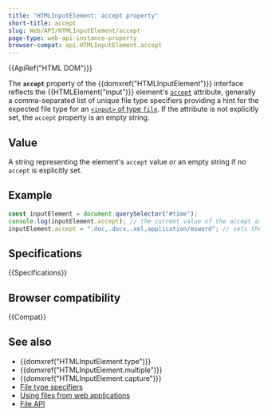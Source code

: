 ```yaml
---
title: "HTMLInputElement: accept property"
short-title: accept
slug: Web/API/HTMLInputElement/accept
page-type: web-api-instance-property
browser-compat: api.HTMLInputElement.accept
---
```


{{ApiRef("HTML DOM")}}

The **`accept`** property of the {{domxref("HTMLInputElement")}} interface reflects the {{HTMLElement("input")}} element's [`accept`](/en-US/docs/Web/HTML/Reference/Element/input#accept) attribute, generally a comma-separated list of unique file type specifiers providing a hint for the expected file type for an [`<input>` of type `file`](/en-US/docs/Web/HTML/Reference/Element/input/file). If the attribute is not explicitly set, the `accept` property is an empty string.

## Value

A string representing the element's `accept` value or an empty string if no `accept` is explicitly set.

## Example

```js
const inputElement = document.querySelector("#time");
console.log(inputElement.accept); // the current value of the accept attribute
inputElement.accept = ".doc,.docx,.xml,application/msword"; // sets the accept value
```

## Specifications

{{Specifications}}

## Browser compatibility

{{Compat}}

## See also

- {{domxref("HTMLInputElement.type")}}
- {{domxref("HTMLInputElement.multiple")}}
- {{domxref("HTMLInputElement.capture")}}
- [File type specifiers](/en-US/docs/Web/HTML/Reference/Element/input/file#unique_file_type_specifiers)
- [Using files from web applications](/en-US/docs/Web/API/File_API/Using_files_from_web_applications)
- [File API](/en-US/docs/Web/API/File_API)
